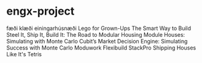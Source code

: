 # engx-project
 fæði klæði einingarhúsnæði
 Lego for Grown-Ups
 The Smart Way to Build
 Steel It, Ship It, Build It: The Road to Modular Housing
 Module Houses: Simulating with Monte Carlo
 Cubit’s Market Decision Engine: Simulating Success with Monte Carlo
 Moduwork
 Flexibuild
 StackPro
 Shipping Houses Like It's Tetris
